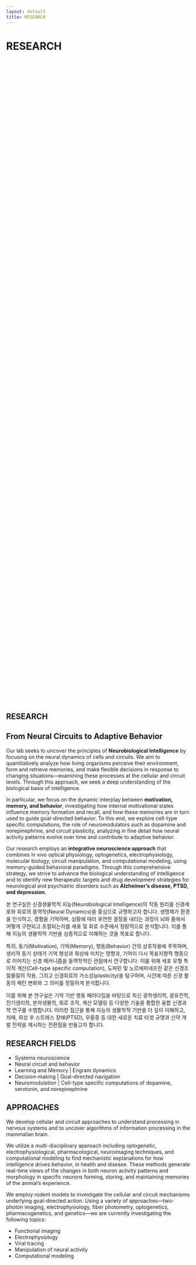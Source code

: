 ```yaml
---
layout: default
title: RESEARCH
---
```


<div class="hero" style="background-image: url('/images/VTA_DA.png'); height: 45vh;">
  <h1>RESEARCH</h1>
</div>

<section class="content-section">
<div class="container">
<h1>RESEARCH</h1>
<h1>From Neural Circuits to Adaptive Behavior</h1>
<p>Our lab seeks to uncover the principles of <strong>Neurobiological Intelligence</strong> by focusing on the neural dynamics of cells and circuits. We aim to quantitatively analyze how living organisms perceive their environment, form and retrieve memories, and make flexible decisions in response to changing situations—examining these processes at the cellular and circuit levels. Through this approach, we seek a deep understanding of the biological basis of intelligence.</p>
<p>In particular, we focus on the dynamic interplay between <strong>motivation, memory, and behavior</strong>, investigating how internal motivational states influence memory formation and recall, and how these memories are in turn used to guide goal-directed behavior. To this end, we explore cell-type specific computations, the role of neuromodulators such as dopamine and norepinephrine, and circuit plasticity, analyzing in fine detail how neural activity patterns evolve over time and contribute to adaptive behavior.</p>
<p>Our research employs an <strong>integrative neuroscience approach</strong> that combines in vivo optical physiology, optogenetics, electrophysiology, molecular biology, circuit manipulation, and computational modeling, using memory-guided behavioral paradigms. Through this comprehensive strategy, we strive to advance the biological understanding of intelligence and to identify new therapeutic targets and drug development strategies for neurological and psychiatric disorders such as <strong>Alzheimer’s disease, PTSD, and depression</strong>.</p>
<p>본 연구실은 신경생물학적 지능(Neurobiological Intelligence)의 작동 원리를 신경세포와 회로의 동역학(Neural Dynamics)을 중심으로 규명하고자 합니다. 생명체가 환경을 인식하고, 경험을 기억하며, 상황에 따라 유연한 결정을 내리는 과정이 뇌와 몸에서 어떻게 구현되고 조절되는지를 세포 및 회로 수준에서 정량적으로 분석합니다. 이를 통해 지능의 생물학적 기반을 심층적으로 이해하는 것을 목표로 합니다.</p>
<p>특히, 동기(Motivation), 기억(Memory), 행동(Behavior) 간의 상호작용에 주목하며, 생리적 동기 상태가 기억 형성과 회상에 미치는 영향과, 기억이 다시 목표지향적 행동으로 이어지는 신경 메커니즘을 동역학적인 관점에서 연구합니다. 이를 위해 세포 유형 특이적 계산(Cell-type specific computation), 도파민 및 노르에피네프린 같은 신경조절물질의 작용, 그리고 신경회로의 가소성(plasticity)을 탐구하며, 시간에 따른 신경 활동의 패턴 변화와 그 의미를 정밀하게 분석합니다.</p>
<p>이를 위해 본 연구실은 기억 기반 행동 패러다임을 바탕으로 최신 광학생리학, 광유전학, 전기생리학, 분자생물학, 회로 조작, 계산 모델링 등 다양한 기술을 통합한 융합 신경과학 연구를 수행합니다. 이러한 접근을 통해 지능의 생물학적 기반을 더 깊이 이해하고, 치매, 외상 후 스트레스 장애(PTSD), 우울증 등 대한 새로운 치료 타겟 규명과 신약 개발 전략을 제시하는 전환점을 만들고자 합니다.</p>
<h2>RESEARCH FIELDS</h2>
<ul>
<li>Systems neuroscience</li>
<li>Neural circuit and behavior</li>
<li>Learning and Memory | Engram dynamics</li>
<li>Decision-making | Goal-directed navigation</li>
<li>Neuromodulation | Cell-type specific computations of dopamine, serotonin, and norepinephrine</li>
</ul>
<h2>APPROACHES</h2>
<p>We develop cellular and circuit approaches to understand processing in nervous systems and to uncover algorithms of information processing in the mammalian brain.</p>
<p>We utilize a multi-disciplinary approach including optogenetic, electrophysiological, pharmacological, neuroimaging techniques, and computational modeling to find mechanistic explanations for how intelligence drives behavior, in health and disease. These methods generate real-time views of the changes in both neuron activity patterns and morphology in specific neurons forming, storing, and maintaining memories of the animal’s experience.</p>
<p>We employ rodent models to investigate the cellular and circuit mechanisms underlying goal-directed action. Using a variety of approaches—two-photon imaging, electrophysiology, fiber photometry, optogenetics, pharmacogenetics, and genetics—we are currently investigating the following topics:</p>
<ul>
<li>Functional imaging</li>
<li>Electrophysiology</li>
<li>Viral tracing</li>
<li>Manipulation of neural activity</li>
<li>Computational modeling</li>
</ul>
</div>
</section>
